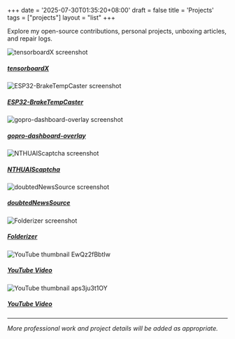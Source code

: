 +++
date = '2025-07-30T01:35:20+08:00'
draft = false
title = 'Projects'
tags = ["projects"]
layout = "list"
+++

Explore my open-source contributions, personal projects, unboxing articles, and repair logs.


<div class="row">
  <div class="col-sm-6 col-md-4 mb-4">
    <div class="card h-100">
      <img src="/images/projects/tensorboardX.png" class="card-img-top" alt="tensorboardX screenshot">
      <div class="card-body text-center">
        <h5 class="card-title"><a href="https://github.com/lanpa/tensorboardX">tensorboardX</a></h5>
      </div>
    </div>
  </div>
  <div class="col-sm-6 col-md-4 mb-4">
    <div class="card h-100">
      <img src="/images/projects/ESP32-BrakeTempCaster.png" class="card-img-top" alt="ESP32-BrakeTempCaster screenshot">
      <div class="card-body text-center">
        <h5 class="card-title"><a href="https://github.com/lanpa/ESP32-BrakeTempCaster">ESP32-BrakeTempCaster</a></h5>
      </div>
    </div>
  </div>
  <div class="col-sm-6 col-md-4 mb-4">
    <div class="card h-100">
      <img src="/images/projects/gopro-dashboard-overlay.png" class="card-img-top" alt="gopro-dashboard-overlay screenshot">
      <div class="card-body text-center">
        <h5 class="card-title"><a href="https://github.com/lanpa/gopro-dashboard-overlay">gopro-dashboard-overlay</a></h5>
      </div>
    </div>
  </div>
  <div class="col-sm-6 col-md-4 mb-4">
    <div class="card h-100">
      <img src="/images/projects/NTHUAIScaptcha.png" class="card-img-top" alt="NTHUAIScaptcha screenshot">
      <div class="card-body text-center">
        <h5 class="card-title"><a href="https://github.com/lanpa/NTHUAIScaptcha">NTHUAIScaptcha</a></h5>
      </div>
    </div>
  </div>
  <div class="col-sm-6 col-md-4 mb-4">
    <div class="card h-100">
      <img src="/images/projects/doubtedNewsSource.png" class="card-img-top" alt="doubtedNewsSource screenshot">
      <div class="card-body text-center">
        <h5 class="card-title"><a href="https://github.com/lanpa/doubtedNewsSource">doubtedNewsSource</a></h5>
      </div>
    </div>
  </div>
  <div class="col-sm-6 col-md-4 mb-4">
    <div class="card h-100">
      <img src="/images/projects/Folderizer.png" class="card-img-top" alt="Folderizer screenshot">
      <div class="card-body text-center">
        <h5 class="card-title"><a href="https://github.com/lanpa/Folderizer">Folderizer</a></h5>
      </div>
    </div>
  </div>
</div>

<div class="row">
  <div class="col-sm-6 col-md-4 mb-4">
    <div class="card h-100">
      <img src="/images/projects/EwQz2fBbtIw.png" class="card-img-top" alt="YouTube thumbnail EwQz2fBbtIw">
      <div class="card-body text-center">
        <h5 class="card-title"><a href="https://www.youtube.com/watch?v=EwQz2fBbtIw">YouTube Video</a></h5>
      </div>
    </div>
  </div>
  <div class="col-sm-6 col-md-4 mb-4">
    <div class="card h-100">
      <img src="/images/projects/aps3ju3t1OY.png" class="card-img-top" alt="YouTube thumbnail aps3ju3t1OY">
      <div class="card-body text-center">
        <h5 class="card-title"><a href="https://www.youtube.com/watch?v=aps3ju3t1OY">YouTube Video</a></h5>
      </div>
    </div>
  </div>
</div>

---

*More professional work and project details will be added as appropriate.*
